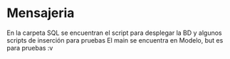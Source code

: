 # Mensajeria

En la carpeta SQL se encuentran el script para desplegar la BD y algunos scripts de inserción para pruebas
El main se encuentra en Modelo, but es para pruebas :v
